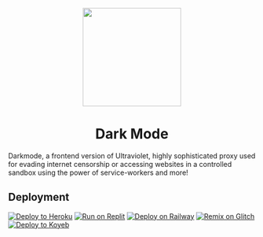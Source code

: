 <p align="center"><img src="https://raw.githubusercontent.com/titaniumnetwork-dev/Ultraviolet-Static/main/public/uv.png" height="200"></p>

<h1 align="center">Dark Mode</h1>

Darkmode, a frontend version of Ultraviolet, highly sophisticated proxy used for evading internet censorship or accessing websites in a controlled sandbox using the power of service-workers and more!

## Deployment

[![Deploy to Heroku](https://binbashbanana.github.io/deploy-buttons/buttons/remade/heroku.svg)](https://github.com/Dark-Mode-Proxy/Dark-Mode)
[![Run on Replit](https://binbashbanana.github.io/deploy-buttons/buttons/remade/replit.svg)](https://github.com/Dark-Mode-Proxy/Dark-Mode)
[![Deploy on Railway](https://binbashbanana.github.io/deploy-buttons/buttons/remade/railway.svg)](https://github.com/Dark-Mode-Proxy/Dark-Mode)
[![Remix on Glitch](https://binbashbanana.github.io/deploy-buttons/buttons/remade/glitch.svg)](https://github.com/Dark-Mode-Proxy/Dark-Mode)
[![Deploy to Koyeb](https://binbashbanana.github.io/deploy-buttons/buttons/remade/koyeb.svg)](https://github.com/Dark-Mode-Proxy/Dark-Mode)

